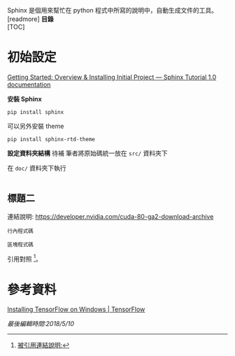 Sphinx 是個用來幫忙在 python 程式中所寫的說明中，自動生成文件的工具。
[readmore]
**目錄**  
[TOC]
# 初始設定
[Getting Started: Overview & Installing Initial Project — Sphinx Tutorial 1.0 documentation](https://sphinx-tutorial.readthedocs.io/start/)

**安裝 Sphinx**
```shell
pip install sphinx
```

可以另外安裝 theme
```shell
pip install sphinx-rtd-theme
```

**設定資料夾結構**
待補
筆者將原始碼統一放在 `src/` 資料夾下

在 `doc/` 資料夾下執行
```
```
## 標題二
連結說明: <https://developer.nvidia.com/cuda-80-ga2-download-archive>

`行內程式碼`

```shell
區塊程式碼
```

引用對照 [^1]。

# 參考資料
[Installing TensorFlow on Windows | TensorFlow](https://www.tensorflow.org/install/install_windows)

[^1]: [被引用連結說明:](http://tieba.baidu.com/p/4565248851)

*最後編輯時間:2018/5/10*

<!--tags:
-->
<!--stackedit_data:
eyJoaXN0b3J5IjpbNjQ0MDgxNjI3LC0yMTE4OTkzMzUxLC02OD
A1OTk4MTQsLTE4MjMwMzkwMTddfQ==
-->